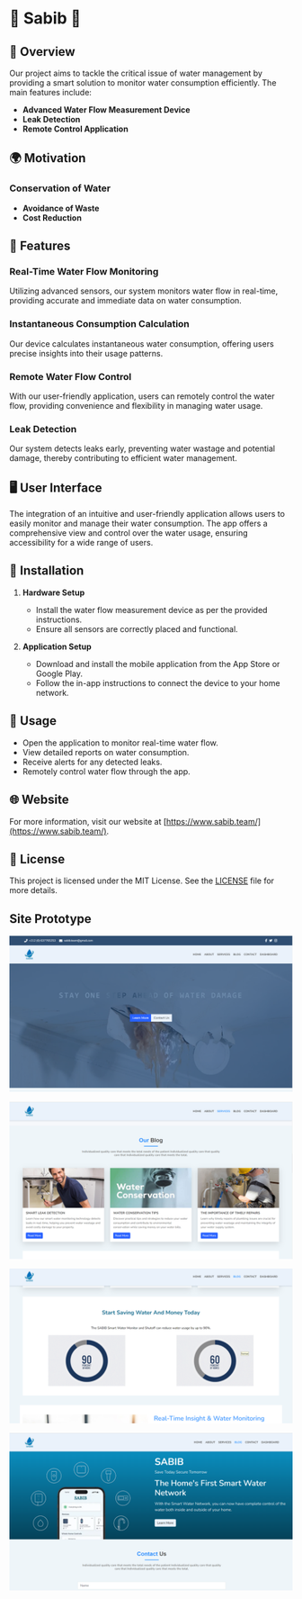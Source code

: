 # 🌊 Sabib 🌊

## 📜 Overview

Our project aims to tackle the critical issue of water management by providing a smart solution to monitor water consumption efficiently. The main features include:

- **Advanced Water Flow Measurement Device**
- **Leak Detection**
- **Remote Control Application**

## 🌍 Motivation

### Conservation of Water
- **Avoidance of Waste**
- **Cost Reduction**


## 🚀 Features

### Real-Time Water Flow Monitoring
Utilizing advanced sensors, our system monitors water flow in real-time, providing accurate and immediate data on water consumption.

### Instantaneous Consumption Calculation
Our device calculates instantaneous water consumption, offering users precise insights into their usage patterns.

### Remote Water Flow Control
With our user-friendly application, users can remotely control the water flow, providing convenience and flexibility in managing water usage.

### Leak Detection
Our system detects leaks early, preventing water wastage and potential damage, thereby contributing to efficient water management.

## 🖥️ User Interface

The integration of an intuitive and user-friendly application allows users to easily monitor and manage their water consumption. The app offers a comprehensive view and control over the water usage, ensuring accessibility for a wide range of users.

## 🔧 Installation

1. **Hardware Setup**
   - Install the water flow measurement device as per the provided instructions.
   - Ensure all sensors are correctly placed and functional.

2. **Application Setup**
   - Download and install the mobile application from the App Store or Google Play.
   - Follow the in-app instructions to connect the device to your home network.

## 📱 Usage

- Open the application to monitor real-time water flow.
- View detailed reports on water consumption.
- Receive alerts for any detected leaks.
- Remotely control water flow through the app.

## 🌐 Website

For more information, visit our website at [https://www.sabib.team/](https://www.sabib.team/).


## 📝 License

This project is licensed under the MIT License. See the [LICENSE](LICENSE) file for more details.

## Site Prototype
![Image 1](page1.png)

![Image 2](page2.png)

![Image 3](page3.png)

![Image 4](page4.png)

